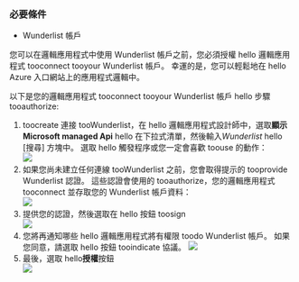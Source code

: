### <a name="prerequisites"></a>必要條件
* Wunderlist 帳戶  

您可以在邏輯應用程式中使用 Wunderlist 帳戶之前，您必須授權 hello 邏輯應用程式 tooconnect tooyour Wunderlist 帳戶。 幸運的是，您可以輕鬆地在 hello Azure 入口網站上的應用程式邏輯中。 

以下是您的邏輯應用程式 tooconnect tooyour Wunderlist 帳戶 hello 步驟 tooauthorize:

1. toocreate 連接 tooWunderlist，在 hello 邏輯應用程式設計師中，選取**顯示 Microsoft managed Api** hello 在下拉式清單，然後輸入*Wunderlist* hello [搜尋] 方塊中。 選取 hello 觸發程序或您一定會喜歡 toouse 的動作：  
   ![](./media/connectors-create-api-wunderlist/wunderlist-0.png)
2. 如果您尚未建立任何連線 tooWunderlist 之前，您會取得提示的 tooprovide Wunderlist 認證。 這些認證會使用的 tooauthorize，您的邏輯應用程式 tooconnect 並存取您的 Wunderlist 帳戶資料：   
   ![](./media/connectors-create-api-wunderlist/wunderlist-1.png)  
3. 提供您的認證，然後選取在 hello 按鈕 toosign  
   ![](./media/connectors-create-api-wunderlist/wunderlist-2.png)  
4. 您將再通知哪些 hello 邏輯應用程式將有權限 toodo Wunderlist 帳戶。 如果您同意，請選取 hello 按鈕 tooindicate 協議。 
   ![](./media/connectors-create-api-wunderlist/wunderlist-4.png)  
5. 最後，選取 hello**授權**按鈕  
   ![](./media/connectors-create-api-wunderlist/wunderlist-5.png)  

